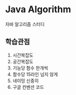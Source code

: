 # Java Algorithm
자바 알고리즘 스터디


## 학습관점

1. 시간복잡도
2. 공간복잡도
3. 기능당 함수 한개씩
4. 함수당 15라인 넘지 않게
5. 네이밍 신중히
6. 구글 컨벤션 코드
